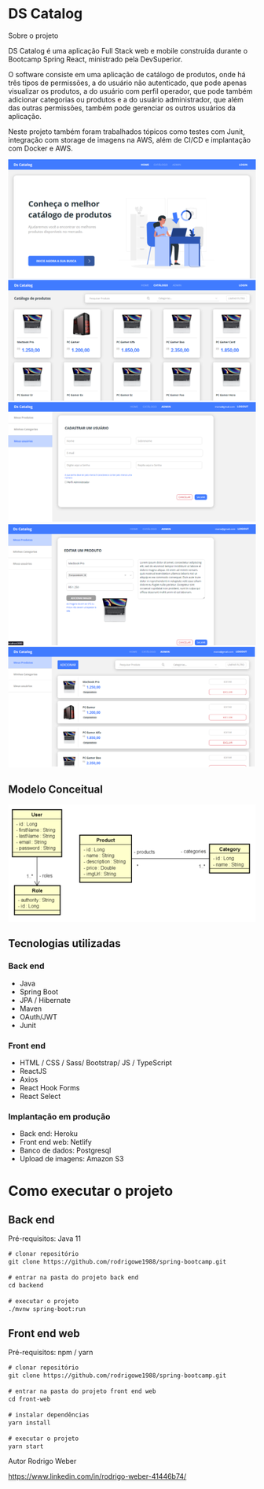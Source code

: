 # DS Catalog

Sobre o projeto

DS Catalog é uma aplicação Full Stack web e mobile construída durante o Bootcamp Spring React, ministrado pela DevSuperior.

O software consiste em uma aplicação de catálogo de produtos, onde há três tipos de permissões, a do usuário não autenticado, que pode apenas visualizar os produtos, a do usuário com perfil operador, que pode também adicionar categorias ou produtos e a do usuário administrador, que além das outras permissões, também pode gerenciar os outros usuários da aplicação.

Neste projeto também foram trabalhados tópicos como testes com Junit, integração com storage de imagens na AWS, além de CI/CD e implantação com Docker e AWS.

<img src="images/home-frontend.png"/>
<img src="images/catalogo-frontend.png"/>
<img src="images/formulario-usuarios-frontend.png"/>
<img src="images/produtos-edicao-frontend.png"/>
<img src="images/produtos-frontend.png"/>


## Modelo Conceitual
<img src="images/modelo-conceitual.png"/>

## Tecnologias utilizadas
### Back end
* Java
* Spring Boot
* JPA / Hibernate
* Maven
* OAuth/JWT
* Junit
### Front end
* HTML / CSS / Sass/ Bootstrap/ JS / TypeScript
* ReactJS
* Axios
* React Hook Forms
* React Select

### Implantação em produção
* Back end: Heroku
* Front end web: Netlify
* Banco de dados: Postgresql
* Upload de imagens: Amazon S3


# Como executar o projeto

## Back end
Pré-requisitos: Java 11

```
# clonar repositório
git clone https://github.com/rodrigowe1988/spring-bootcamp.git

# entrar na pasta do projeto back end
cd backend

# executar o projeto
./mvnw spring-boot:run
```

## Front end web
Pré-requisitos: npm / yarn

```
# clonar repositório
git clone https://github.com/rodrigowe1988/spring-bootcamp.git

# entrar na pasta do projeto front end web
cd front-web

# instalar dependências
yarn install

# executar o projeto
yarn start
```

Autor
Rodrigo Weber

https://www.linkedin.com/in/rodrigo-weber-41446b74/
